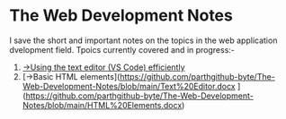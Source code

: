 # The Web Development Notes
 I save the short and important notes on the topics in the web application dvelopment field.
Tpoics currently covered and in progress:-
1)  [->Using the text editor (VS Code) efficiently](https://github.com/parthgithub-byte/The-Web-Development-Notes/blob/main/Text%20Editor.docx )
2)  [->Basic HTML elements](https://github.com/parthgithub-byte/The-Web-Development-Notes/blob/main/Text%20Editor.docx ](https://github.com/parthgithub-byte/The-Web-Development-Notes/blob/main/HTML%20Elements.docx)